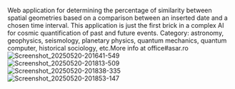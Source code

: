 Web application for determining the percentage of similarity between spatial geometries based on a comparison between an inserted date and a chosen time interval. This application is just the first brick in a complex AI for cosmic quantification of past and future events. Category: astronomy, geophysics, seismology, planetary physics, quantum mechanics, quantum computer, historical sociology, etc.More info at office#asar.ro
![Screenshot_20250520-201641-549](https://github.com/user-attachments/assets/8af24662-7858-4570-9f6e-49d199eb480d)
![Screenshot_20250520-201813-509](https://github.com/user-attachments/assets/da2c8f17-7a9a-4434-9d0d-cdcd0dc7faed)
![Screenshot_20250520-201838-335](https://github.com/user-attachments/assets/2390a962-cebf-4051-9c27-0a3990a6d77e)
![Screenshot_20250520-201853-147](https://github.com/user-attachments/assets/709ca6eb-06ca-488e-9856-5655ad8ab344)
